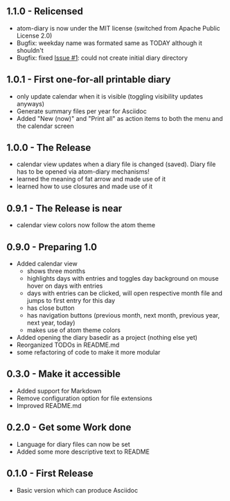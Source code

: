 ## 1.1.0 - Relicensed
* atom-diary is now under the MIT license (switched from Apache Public License 2.0)
* Bugfix: weekday name was formated same as TODAY although it shouldn't
* Bugfix: fixed [Issue #1](https://github.com/sluedecke/atom-diary/issues/1): could not create initial diary directory

## 1.0.1 - First one-for-all printable diary
* only update calendar when it is visible (toggling visibility updates anyways)
* Generate summary files per year for Asciidoc
* Added "New (now)" and "Print all" as action items to both the menu and the calendar screen

## 1.0.0 - The Release
* calendar view updates when a diary file is changed (saved).  Diary file has to be opened via atom-diary mechanisms!
* learned the meaning of fat arrow and made use of it
* learned how to use closures and made use of it

## 0.9.1 - The Release is near
* calendar view colors now follow the atom theme

## 0.9.0 - Preparing 1.0
* Added calendar view
  * shows three months
  * highlights days with entries and toggles day background on mouse hover on days with entries
  * days with entries can be clicked, will open respective month file and jumps to first entry for this day
  * has close button
  * has navigation buttons (previous month, next month, previous year, next year, today)
  * makes use of atom theme colors
* Added opening the diary basedir as a project (nothing else yet)
* Reorganized TODOs in README.md
* some refactoring of code to make it more modular

## 0.3.0 - Make it accessible
* Added support for Markdown
* Remove configuration option for file extensions
* Improved README.md

## 0.2.0 - Get some Work done
* Language for diary files can now be set
* Added some more descriptive text to README

## 0.1.0 - First Release
* Basic version which can produce Asciidoc
